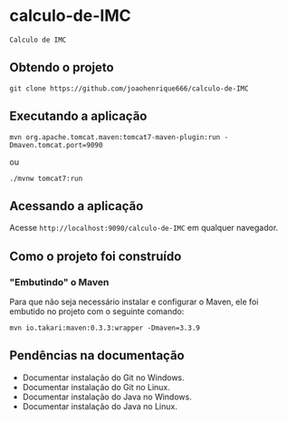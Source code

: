 # calculo-de-IMC
	Calculo de IMC

## Obtendo o projeto

`git clone https://github.com/joaohenrique666/calculo-de-IMC`

## Executando a aplicação

`mvn org.apache.tomcat.maven:tomcat7-maven-plugin:run -Dmaven.tomcat.port=9090`

ou

`./mvnw tomcat7:run`

## Acessando a aplicação

Acesse `http://localhost:9090/calculo-de-IMC` em qualquer navegador.

## Como o projeto foi construído

### "Embutindo" o Maven

Para que não seja necessário instalar e configurar o Maven, ele foi embutido no projeto com o seguinte comando:

`mvn io.takari:maven:0.3.3:wrapper -Dmaven=3.3.9`

## Pendências na documentação

* Documentar instalação do Git no Windows.
* Documentar instalação do Git no Linux.
* Documentar instalação do Java no Windows.
* Documentar instalação do Java no Linux.